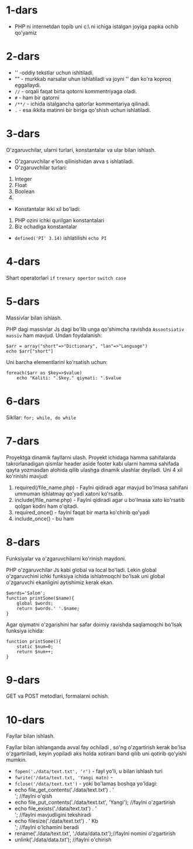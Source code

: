 # 1-dars

- PHP ni internetdan topib uni c:\ ni ichiga istalgan joyiga papka ochib qo'yamiz

# 2-dars

- '' -oddiy tekstlar uchun ishltiladi.
- "" - murkkab narsalar uhun ishlatiladi va joyni '' dan ko'ra koproq eggallaydi.
- `//` - orqali faqat birta qotorni kommentriyaga oladi.
- `#` - ham bir qatorni
- `/**/` - ichida istalgancha qatorlar kommentariya qilinadi.
- `.` - esa ikkita matinni bir biriga qo'shish uchun ishlatiladi.

# 3-dars

O'zgaruvchilar, ularni turlari, konstantalar va ular bilan ishlash.

- O'zgaruvchilar e'lon qilinishidan avva `$` ishlatiladi.
- O'zgaruvchilar turlari:

1. Integer
2. Float
3. Boolean
4.

- Konstantalar ikki xil bo'ladi:

1. PHP ozini ichki qurilgan konstantalari
2. Biz ochadiga konstantalar

- `defined('PI' 3.14)` ishlatilishi `echo PI`

# 4-dars

Shart operatorlari `if` `trenary opertor` `switch case`

# 5-dars

Massivlar bilan ishlash.

PHP dagi massivlar Js dagi bo'lib unga qo'shimcha ravishda `Assootsiativ massiv` ham mavjud. Undan foydalanish:

```
$arr = array("short"=>"Dictionary", "lan"=>"Language")
echo $arr["short"]
```

Uni barcha elementlarini ko'rsatish uchun:

```
foreach($arr as $key=>$value)
    echo "Kaliti: ".$key." qiymati: ".$value
```

# 6-dars

Sikllar: `for; while, do while`

# 7-dars

Proyektga dinamik fayllarni ulash.
Proyekt ichidaga hamma sahifalarda takrorlanadigan qismlar header aside footer kabi ularni hamma sahifada qayta yozmasdan alohida qilib ulashga dinamik ulashlar deyiladi. Uni 4 xil ko'rinishi mavjud:

1. required(/file_name.php) - Faylni qidiradi agar mavjud bo'lmasa sahifani ummuman ishlatmay qo'yadi xatoni ko'rsatib.
2. include(/file_name.php) - Faylni qidiradi agar u bo'lmasa xato ko'rsatib qolgan kodni ham o'qitadi.
3. required_once() - faylni faqat bir marta ko'chirib qo'yadi
4. include_once() - bu ham

# 8-dars

Funksiyalar va o'zgaruvchilarni ko'rinish maydoni.

PHP o'zgaruvchilar Js kabi global va local bo'ladi. Lekin global o'zgaruvchini ichki funksiya ichida ishlatmoqchi bo'lsak uni global o'zgaruvchi ekanligini aytishimiz kerak ekan.

```
$words='Salom';
function printSome($name){
    global $words;
    return $words.' '.$name;
}
```

Agar qiymatni o'zgarishini har safar doimiy ravishda saqlamoqchi bo'lsak funksiya ichida:

```
function printSome(){
    static $num=0;
    return $num++;
}
```

# 9-dars

GET va POST metodlari, formalarni ochish.

# 10-dars

Fayllar bilan ishlash.

Fayllar bilan ishlanganda avval fay ochiladi , so'ng o'zgartirish kerak bo'lsa o'zgartiriladi, keyin yopiladi aks holda xotirani band qilib uni qotirib qo'yishi mumkin.

- `fopen('./data/text.txt', 'r')` - fayl yo'li, u bilan ishlash turi
- `fwrite('/data/text.txt, 'Yangi matn)` -
- `fclose('/data/text.txt')` -
  yoki bo'lamas boshqa yo'ldagi:
- echo file_get_contents('./data/text.txt') . '<br>'; //faylni o'qish
- echo file_put_contents('./data/text.txt', 'Yangi'); //faylni o'zgartirish
- echo file_exists('./data/text.txt') . '<br>'; //faylni mavjudligini tekshiradi
- echo filesize('./data/text.txt') . ' Kb<br>'; //faylni o'lchamini beradi
- rename('./data/text.txt', './data/data.txt');//faylni nomini o'zgartirish
- unlink('./data/data.txt'); //faylni o'chirish
